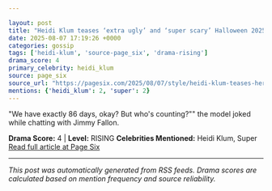 ```yaml
---

layout: post
title: "Heidi Klum teases ‘extra ugly’ and ‘super scary’ Halloween 2025 costume""
date: 2025-08-07 17:19:26 +0000
categories: gossip
tags: ['heidi-klum', 'source-page_six', 'drama-rising']
drama_score: 4
primary_celebrity: heidi_klum
source: page_six
source_url: "https://pagesix.com/2025/08/07/style/heidi-klum-teases-her-extra-ugly-halloween-2025-costume/""
mentions: {'heidi_klum': 2, 'super': 2}
---
```


"We have exactly 86 days, okay? But who's counting?"" the model joked while chatting with Jimmy Fallon.

**Drama Score:** 4 | **Level:** RISING **Celebrities Mentioned:** Heidi Klum, Super [Read full article at Page Six](https://pagesix.com/2025/08/07/style/heidi-klum-teases-her-extra-ugly-halloween-2025-costume/)

---

*This post was automatically generated from RSS feeds. Drama scores are calculated based on mention frequency and source reliability.*